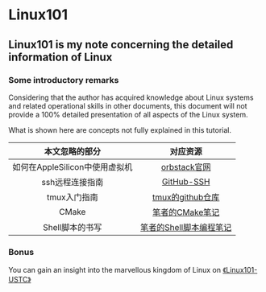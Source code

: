 # Linux101
## Linux101 is my note concerning the detailed information of Linux

### Some introductory remarks
Considering that the author has acquired knowledge about Linux systems and related operational skills in other documents, this document will not provide a 100% detailed presentation of all aspects of the Linux system.

What is shown here are concepts not fully explained in this tutorial.

|        本文忽略的部分        |                                         对应资源                                          |
| :-------------------: | :-----------------------------------------------------------------------------------: |
| 如何在AppleSilicon中使用虚拟机 |                          [orbstack官网](https://orbstack.dev)                           |
|       ssh远程连接指南       | [GitHub-SSH](https://docs.github.com/zh/authentication/connecting-to-github-with-ssh) |
|       tmux入门指南        |                  [tmux的github仓库](https://github.com/tmux/tmux/wiki)                   |
|         CMake         |               [笔者的CMake笔记](https://github.com/root-hbx/CMake_Tutorial)                |
|      Shell脚本的书写       |           [笔者的Shell脚本编程笔记](https://github.com/root-hbx/Shell_Prog_Tutorial)           |

### Bonus
You can gain an insight into the marvellous kingdom of Linux on [《Linux101-USTC》](https://101.lug.ustc.edu.cn)
